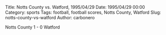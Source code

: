 Title: Notts County vs. Watford, 1995/04/29
Date: 1995/04/29 00:00
Category: sports
Tags: football, football scores, Notts County, Watford
Slug: notts-county-vs-watford
Author: carbonero


Notts County 1 - 0 Watford
